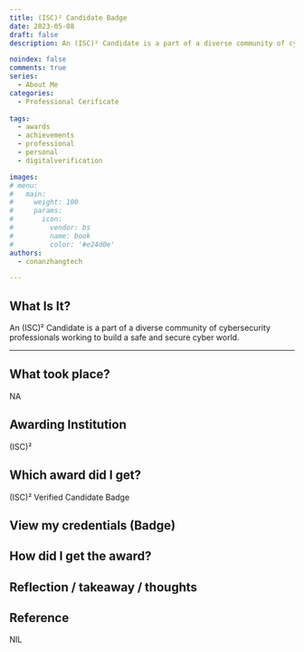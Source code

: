 ```yaml
---
title: (ISC)² Candidate Badge
date: 2023-05-08
draft: false
description: An (ISC)² Candidate is a part of a diverse community of cybersecurity professionals working to build a safe and secure cyber world.

noindex: false
comments: true
series:
  - About Me
categories:
  - Professional Cerificate
  
tags:
  - awards
  - achievements
  - professional
  - personal
  - digitalverification

images:
# menu:
#   main:
#     weight: 100
#     params:
#       icon:
#         vendor: bs
#         name: book
#         color: '#e24d0e'
authors:
  - conanzhangtech

---
```

## What Is It?

An (ISC)² Candidate is a part of a diverse community of cybersecurity professionals working to build a safe and secure cyber world.

---

## What took place?

NA

## Awarding Institution

(ISC)²

## Which award did I get?

(ISC)² Verified Candidate Badge

## View my credentials (Badge)

<div data-iframe-width="150" data-iframe-height="270" data-share-badge-id="2e454727-b25d-41b8-810d-30aa6321534c" data-share-badge-host="https://www.credly.com"></div><script type="text/javascript" async src="//cdn.credly.com/assets/utilities/embed.js"></script>

## How did I get the award?

## Reflection / takeaway / thoughts


## Reference

NIL


